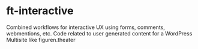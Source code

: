 # ft-interactive
Combined workflows for interactive UX using forms, comments, webmentions, etc. Code related to user generated content for a WordPress Multisite like figuren.theater
